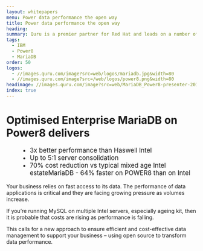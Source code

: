 ```yaml
---
layout: whitepapers
menu: Power data performance the open way
title: Power data performance the open way
heading: 
summary: Quru is a premier partner for Red Hat and leads on a number of infrastructure technologies including Ansible, OpenShift and Virtualisation. Quru will always give best advice and can reduce your infrastructure costs.
tags:
  - IBM
  - Power8
  - MariaDB
order: 50
logos: 
  - //images.quru.com/image?src=web/logos/mariadb.jpg&width=80
  - //images.quru.com/image?src=/web/logos/power8.png&width=80
headimage: //images.quru.com/image?src=web/MariaDB_Power8-presenter-2016.pdf&width=450&format=jpg
index: true
---
```


# Optimised Enterprise MariaDB on Power8 delivers

<ul style='font-size:1.2em; font-weight: 400; margin-left: 2em;'>
	<li>3x better performance than Haswell Intel</li>
	<li>Up to 5:1 server consolidation</li>
	<li>70% cost reduction vs typical mixed age Intel estateMariaDB - 64% faster on POWER8 than on Intel</li>
</ul>

Your business relies on fast access to its data. The performance of data applications is critical and they are facing growing pressure as volumes increase.

If you&rsquo;re running MySQL on multiple Intel servers, especially ageing kit, then it is probable that costs are rising as performance is falling.

This calls for a new approach to ensure efficient and cost-effective data management to support your business – using open source to transform data performance.
